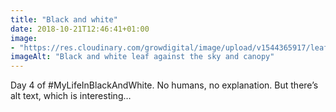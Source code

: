 ```yaml
---
title: "Black and white"
date: 2018-10-21T12:46:41+01:00
image: 
- "https://res.cloudinary.com/growdigital/image/upload/v1544365917/leaf-30527818897.jpg"
imageAlt: "Black and white leaf against the sky and canopy"
---
```


Day 4 of #MyLifeInBlackAndWhite. No humans, no explanation. But there’s alt text, which is interesting…
